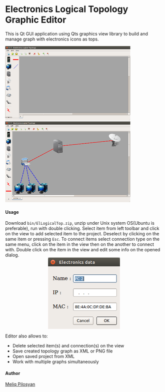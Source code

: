 <style>
	div img {
		
	}
</style>
# Electronics Logical Topology Graphic Editor

This is Qt GUI application using Qts graphics view library to build and manage graph with electronics icons as tops.

![Electronics Logical Topology Graphic Editor](/screenshots/elt.png?raw=true 'Electronics Logical Topology Graphic Editor') ![Electronics Logical Topology Graphic Editor in use](/screenshots/elt-1.png?raw=true 'Electronics Logical Topology Graphic Editor in use')

#### Usage
Download `bin/ElLogicalTop.zip`, unzip under Unix system OS(Ubuntu is preferable), run with double clicking.
Select item from left toolbar and click on the view to add selected item to the project. Deselect by clicking on the same item or pressing `Esc`.
To connect items select connection type on the same menu, click on the item in the view then on the another to connect with.
Double click on the item in the view and edit some info on the opened dialog.
<img src="/screenshots/edit.png" title="Edit elctronics info dialog" style="display:table-cell;vertical-align:middle;margin:auto;" align="center"/>

Editor also allows to:
* Delete selected item(s) and connection(s) on the view
* Save created topology graph as XML or PNG file
* Open saved project from XML
* Work with multiple graphs simultaneously

#### Author
[Meliq Pilosyan](https://github.com/melopilosyan)

